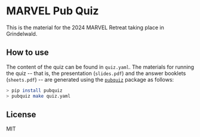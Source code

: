 # MARVEL Pub Quiz

This is the material for the 2024 MARVEL Retreat taking place in Grindelwald.

## How to use

The content of the quiz can be found in ``quiz.yaml``. The materials for running the quiz -- that is, the presentation (``slides.pdf``) and the answer booklets (``sheets.pdf``) -- are generated using the [``pubquiz``](https://pypi.org/project/pubquiz/) package as follows:

```bash
> pip install pubquiz
> pubquiz make quiz.yaml
```

## License
MIT
